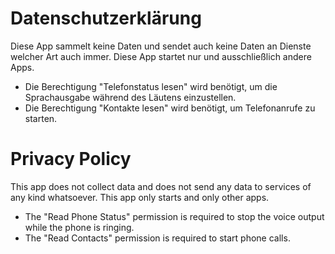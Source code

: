 # Datenschutzerklärung

Diese App sammelt keine Daten und sendet auch keine Daten an Dienste welcher Art auch immer. Diese App startet nur und ausschließlich andere Apps. 

* Die Berechtigung "Telefonstatus lesen" wird benötigt, um die Sprachausgabe während des Läutens einzustellen.
* Die Berechtigung "Kontakte lesen" wird benötigt, um Telefonanrufe zu starten.

# Privacy Policy

This app does not collect data and does not send any data to services of any kind whatsoever. This app only starts and only other apps.

* The "Read Phone Status" permission is required to stop the voice output while the phone is ringing.
* The "Read Contacts" permission is required to start phone calls.